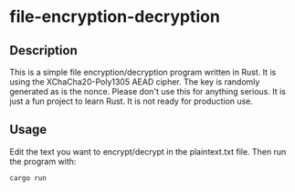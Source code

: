 # file-encryption-decryption

## Description

This is a simple file encryption/decryption program written in Rust. It is using the XChaCha20-Poly1305 AEAD cipher. The
key is randomly generated as is the nonce. Please don't use this for anything serious. It is just a fun project to learn
Rust. It is not ready for production use.

## Usage

Edit the text you want to encrypt/decrypt in the plaintext.txt file. Then run the program with:

```
cargo run
```
